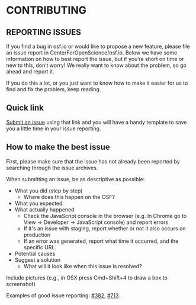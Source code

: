 CONTRIBUTING
============

REPORTING ISSUES
----------------

If you find a bug in osf.io or would like to propose a new feature, please file an issue report in CenterForOpenScience/osf.io. Below we have some information on how to best report the issue, but if you’re short on time or new to this, don’t worry! We really want to know about the problem, so go ahead and report it.

If you do this a lot, or you just want to know how to make it easier for us to find and fix the problem, keep reading.

Quick link
----------
[Submit an issue](https://github.com/CenterForOpenScience/OSF.io/issues/new?body=Steps%0A-------%0A1.%20%0A%0AExpected%0A------------%0A%0AActual%0A--------%0A)
using that link and you will have a handy template to save you a little time in your issue reporting.

How to make the best issue
--------------------------

First, please make sure that the issue has not already been reported by searching through the issue archives. 

When submitting an issue, be as descriptive as possible: 
* What you did (step by step)
    * Where does this happen on the OSF?
* What you expected
* What actually happened 
    * Check the JavaScript console in the browser (e.g. In Chrome go to View → Developer → JavaScript console) and report errors 
    * If it's an issue with staging, report whether or not it also occurs on production 
    * If an error was generated, report what time it occurred, and the specific URL.
* Potential causes 
* Suggest a solution
    * What will it look like when this issue is resolved? 

Include pictures (e.g., in OSX press Cmd+Shift+4 to draw a box to screenshot)

Examples of good issue reporting: [#382](https://github.com/CenterForOpenScience/osf.io/issues/382), [#713](https://github.com/CenterForOpenScience/osf.io/issues/713).
